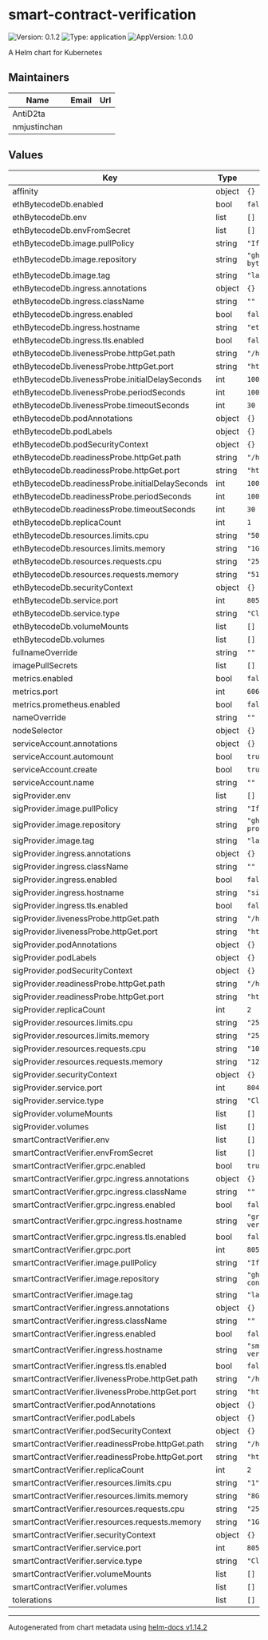 # smart-contract-verification

![Version: 0.1.2](https://img.shields.io/badge/Version-0.1.2-informational?style=flat-square) ![Type: application](https://img.shields.io/badge/Type-application-informational?style=flat-square) ![AppVersion: 1.0.0](https://img.shields.io/badge/AppVersion-1.0.0-informational?style=flat-square)

A Helm chart for Kubernetes

## Maintainers

| Name | Email | Url |
| ---- | ------ | --- |
| AntiD2ta |  |  |
| nmjustinchan |  |  |

## Values

| Key | Type | Default | Description |
|-----|------|---------|-------------|
| affinity | object | `{}` |  |
| ethBytecodeDb.enabled | bool | `false` |  |
| ethBytecodeDb.env | list | `[]` |  |
| ethBytecodeDb.envFromSecret | list | `[]` |  |
| ethBytecodeDb.image.pullPolicy | string | `"IfNotPresent"` |  |
| ethBytecodeDb.image.repository | string | `"ghcr.io/blockscout/eth-bytecode-db"` |  |
| ethBytecodeDb.image.tag | string | `"latest"` |  |
| ethBytecodeDb.ingress.annotations | object | `{}` |  |
| ethBytecodeDb.ingress.className | string | `""` |  |
| ethBytecodeDb.ingress.enabled | bool | `false` |  |
| ethBytecodeDb.ingress.hostname | string | `"eth-bytecode-db.local"` |  |
| ethBytecodeDb.ingress.tls.enabled | bool | `false` |  |
| ethBytecodeDb.livenessProbe.httpGet.path | string | `"/health?service="` |  |
| ethBytecodeDb.livenessProbe.httpGet.port | string | `"http"` |  |
| ethBytecodeDb.livenessProbe.initialDelaySeconds | int | `100` |  |
| ethBytecodeDb.livenessProbe.periodSeconds | int | `100` |  |
| ethBytecodeDb.livenessProbe.timeoutSeconds | int | `30` |  |
| ethBytecodeDb.podAnnotations | object | `{}` |  |
| ethBytecodeDb.podLabels | object | `{}` |  |
| ethBytecodeDb.podSecurityContext | object | `{}` |  |
| ethBytecodeDb.readinessProbe.httpGet.path | string | `"/health?service="` |  |
| ethBytecodeDb.readinessProbe.httpGet.port | string | `"http"` |  |
| ethBytecodeDb.readinessProbe.initialDelaySeconds | int | `100` |  |
| ethBytecodeDb.readinessProbe.periodSeconds | int | `100` |  |
| ethBytecodeDb.readinessProbe.timeoutSeconds | int | `30` |  |
| ethBytecodeDb.replicaCount | int | `1` |  |
| ethBytecodeDb.resources.limits.cpu | string | `"500m"` |  |
| ethBytecodeDb.resources.limits.memory | string | `"1Gi"` |  |
| ethBytecodeDb.resources.requests.cpu | string | `"250m"` |  |
| ethBytecodeDb.resources.requests.memory | string | `"512Mi"` |  |
| ethBytecodeDb.securityContext | object | `{}` |  |
| ethBytecodeDb.service.port | int | `8050` |  |
| ethBytecodeDb.service.type | string | `"ClusterIP"` |  |
| ethBytecodeDb.volumeMounts | list | `[]` |  |
| ethBytecodeDb.volumes | list | `[]` |  |
| fullnameOverride | string | `""` |  |
| imagePullSecrets | list | `[]` |  |
| metrics.enabled | bool | `false` |  |
| metrics.port | int | `6060` |  |
| metrics.prometheus.enabled | bool | `false` |  |
| nameOverride | string | `""` |  |
| nodeSelector | object | `{}` |  |
| serviceAccount.annotations | object | `{}` |  |
| serviceAccount.automount | bool | `true` |  |
| serviceAccount.create | bool | `true` |  |
| serviceAccount.name | string | `""` |  |
| sigProvider.env | list | `[]` |  |
| sigProvider.image.pullPolicy | string | `"IfNotPresent"` |  |
| sigProvider.image.repository | string | `"ghcr.io/blockscout/sig-provider"` |  |
| sigProvider.image.tag | string | `"latest"` |  |
| sigProvider.ingress.annotations | object | `{}` |  |
| sigProvider.ingress.className | string | `""` |  |
| sigProvider.ingress.enabled | bool | `false` |  |
| sigProvider.ingress.hostname | string | `"sig-provider.local"` |  |
| sigProvider.ingress.tls.enabled | bool | `false` |  |
| sigProvider.livenessProbe.httpGet.path | string | `"/health?service="` |  |
| sigProvider.livenessProbe.httpGet.port | string | `"http"` |  |
| sigProvider.podAnnotations | object | `{}` |  |
| sigProvider.podLabels | object | `{}` |  |
| sigProvider.podSecurityContext | object | `{}` |  |
| sigProvider.readinessProbe.httpGet.path | string | `"/health?service="` |  |
| sigProvider.readinessProbe.httpGet.port | string | `"http"` |  |
| sigProvider.replicaCount | int | `2` |  |
| sigProvider.resources.limits.cpu | string | `"250m"` |  |
| sigProvider.resources.limits.memory | string | `"256Mi"` |  |
| sigProvider.resources.requests.cpu | string | `"100m"` |  |
| sigProvider.resources.requests.memory | string | `"128Mi"` |  |
| sigProvider.securityContext | object | `{}` |  |
| sigProvider.service.port | int | `8043` |  |
| sigProvider.service.type | string | `"ClusterIP"` |  |
| sigProvider.volumeMounts | list | `[]` |  |
| sigProvider.volumes | list | `[]` |  |
| smartContractVerifier.env | list | `[]` |  |
| smartContractVerifier.envFromSecret | list | `[]` |  |
| smartContractVerifier.grpc.enabled | bool | `true` |  |
| smartContractVerifier.grpc.ingress.annotations | object | `{}` |  |
| smartContractVerifier.grpc.ingress.className | string | `""` |  |
| smartContractVerifier.grpc.ingress.enabled | bool | `false` |  |
| smartContractVerifier.grpc.ingress.hostname | string | `"grpc-smart-contract-verifier.local"` |  |
| smartContractVerifier.grpc.ingress.tls.enabled | bool | `false` |  |
| smartContractVerifier.grpc.port | int | `8051` |  |
| smartContractVerifier.image.pullPolicy | string | `"IfNotPresent"` |  |
| smartContractVerifier.image.repository | string | `"ghcr.io/blockscout/smart-contract-verifier"` |  |
| smartContractVerifier.image.tag | string | `"latest"` |  |
| smartContractVerifier.ingress.annotations | object | `{}` |  |
| smartContractVerifier.ingress.className | string | `""` |  |
| smartContractVerifier.ingress.enabled | bool | `false` |  |
| smartContractVerifier.ingress.hostname | string | `"smart-contract-verifier.local"` |  |
| smartContractVerifier.ingress.tls.enabled | bool | `false` |  |
| smartContractVerifier.livenessProbe.httpGet.path | string | `"/health?service="` |  |
| smartContractVerifier.livenessProbe.httpGet.port | string | `"http"` |  |
| smartContractVerifier.podAnnotations | object | `{}` |  |
| smartContractVerifier.podLabels | object | `{}` |  |
| smartContractVerifier.podSecurityContext | object | `{}` |  |
| smartContractVerifier.readinessProbe.httpGet.path | string | `"/health?service="` |  |
| smartContractVerifier.readinessProbe.httpGet.port | string | `"http"` |  |
| smartContractVerifier.replicaCount | int | `2` |  |
| smartContractVerifier.resources.limits.cpu | string | `"1"` |  |
| smartContractVerifier.resources.limits.memory | string | `"8Gi"` |  |
| smartContractVerifier.resources.requests.cpu | string | `"250m"` |  |
| smartContractVerifier.resources.requests.memory | string | `"1Gi"` |  |
| smartContractVerifier.securityContext | object | `{}` |  |
| smartContractVerifier.service.port | int | `8050` |  |
| smartContractVerifier.service.type | string | `"ClusterIP"` |  |
| smartContractVerifier.volumeMounts | list | `[]` |  |
| smartContractVerifier.volumes | list | `[]` |  |
| tolerations | list | `[]` |  |

----------------------------------------------
Autogenerated from chart metadata using [helm-docs v1.14.2](https://github.com/norwoodj/helm-docs/releases/v1.14.2)
